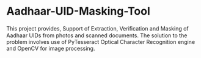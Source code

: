 # Aadhaar-UID-Masking-Tool
This project provides, Support of Extraction, Veriﬁcation and Masking of Aadhaar UIDs from photos and scanned documents. The solution to the problem involves use of PyTesseract Optical Character Recognition engine and OpenCV for image processing.
